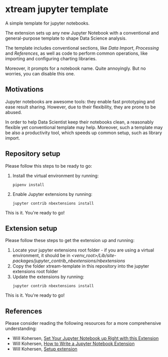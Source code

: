# xtream jupyter template

A simple template for jupyter notebooks.

The extension sets up any new Jupyter Notebook 
with a conventional and general-purpose
template to shape Data Science analysis.

The template includes conventional sections,
like *Data Import*, *Processing* and *References*,
as well as code to perform common operations, like
importing and configuring charting libraries. 

Moreover, it prompts for a notebook name. 
Quite annoyingly. But no worries, you can disable
this one.

## Motivations
Jupyter notebooks are awesome tools: they enable fast 
prototyping and ease result sharing. However, due to 
their flexibility, they are prone to be abused. 

In 
order to help Data Scientist keep their notebooks 
clean, a reasonably flexible yet conventional template
may help. Moreover, such a template may be also a 
productivity tool, which speeds up common setup,
such as library import.

## Repository setup
Please follow this steps to be ready to go:
1. Install the virtual environment by running:
    ```shell
    pipenv install
    ```
2. Enable Jupyter extensions by running:
    ```shell
    jupyter contrib nbextensions install
    ```
This is it. You're ready to go!

## Extension setup
Please follow these steps to get the extension up and 
running:
1. Locate your jupyter extensions root folder - if you are
using a virtual environment, it should be in 
*<venv_root>/Lib/site-packages/jupyter_contrib_nbextensions/nbextensions*
2. Copy the folder xtream-template in this repository
into the jupyter extensions root folder
3. Update the extensions by running: 
    ```shell
    jupyter contrib nbextensions install
    ```
This is it. You're ready to go!

## References
Please consider reading the following resources for
a more comprehensive understanding:
- Will Kohersen, [Set Your Jupyter Notebook up Right with this Extension](https://towardsdatascience.com/set-your-jupyter-notebook-up-right-with-this-extension-24921838a332)
- Will Kohersen, [How to Write a Jupyter Notebook Extension](https://towardsdatascience.com/how-to-write-a-jupyter-notebook-extension-a63f9578a38c)
- Will Kohersen, [Setup extension](https://github.com/WillKoehrsen/Data-Analysis/tree/master/setup)